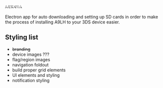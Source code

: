 ![aergia logo](https://raw.githubusercontent.com/SomeoneWeird/aergia/master/app/containers/cssModules/images/aergia_logo.png)

Electron app for auto downloading and setting up SD cards in order to make the process of installing A9LH to your 3DS device easier.

## Styling list
- ~~branding~~
- device images ???
- flag/region images
- navigation foldout
- build proper grid elements
- UI elements and styling
- notification styling
